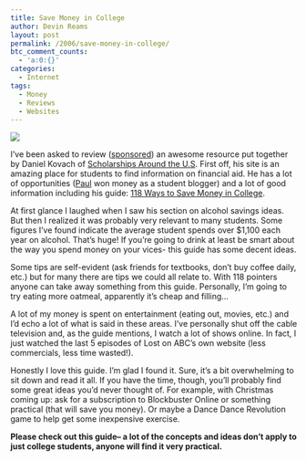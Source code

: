 ```yaml
---
title: Save Money in College
author: Devin Reams
layout: post
permalink: /2006/save-money-in-college/
btc_comment_counts:
  - 'a:0:{}'
categories:
  - Internet
tags:
  - Money
  - Reviews
  - Websites
---
```

<img src="http://devinreams.com/wp-content/uploads/2006/12/money.jpg" align="center" />

I&#8217;ve been asked to review ([sponsored][1]) an awesome resource put together by Daniel Kovach of [Scholarships Around the U.S][2]. First off, his site is an amazing place for students to find information on financial aid. He has a lot of opportunities ([Paul][3] won money as a student blogger) and a lot of good information including his guide: [118 Ways to Save Money in College][4].

<!--more-->

At first glance I laughed when I saw his section on alcohol savings ideas. But then I realized it was probably very relevant to many students. Some figures I&#8217;ve found indicate the average student spends over $1,100 each year on alcohol. That&#8217;s huge! If you&#8217;re going to drink at least be smart about the way you spend money on your vices- this guide has some decent ideas.

Some tips are self-evident (ask friends for textbooks, don&#8217;t buy coffee daily, etc.) but for many there are tips we could all relate to. With 118 pointers anyone can take away something from this guide. Personally, I&#8217;m going to try eating more oatmeal, apparently it&#8217;s cheap and filling&#8230;

A lot of my money is spent on entertainment (eating out, movies, etc.) and I&#8217;d echo a lot of what is said in these areas. I&#8217;ve personally shut off the cable television and, as the guide mentions, I watch a lot of shows online. In fact, I just watched the last 5 episodes of Lost on ABC&#8217;s own website (less commercials, less time wasted!).

Honestly I love this guide. I&#8217;m glad I found it. Sure, it&#8217;s a bit overwhelming to sit down and read it all. If you have the time, though, you&#8217;ll probably find some great ideas you&#8217;d never thought of. For example, with Christmas coming up: ask for a subscription to Blockbuster Online or something practical (that will save you money). Or maybe a Dance Dance Revolution game to help get some inexpensive exercise.

**Please check out this guide&#8211; a lot of the concepts and ideas don&#8217;t apply to just college students, anyone will find it very practical.**

 [1]: http://www.reviewme.com/Blogs-C235/Devin-Reamscom-1149.html
 [2]: http://www.scholarships-ar-us.org/
 [3]: http://paulstamatiou.com/
 [4]: http://www.scholarships-ar-us.org/student-living/save-money.htm